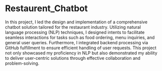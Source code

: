 # Restaurent_Chatbot
In this project, I led the design and implementation of a comprehensive chatbot solution tailored for the restaurant industry. Utilizing natural language processing (NLP) techniques, I designed intents to facilitate seamless interactions for tasks such as food ordering, menu inquiries, and general user queries. Furthermore, I integrated backend processing via GitHub fulfillment to ensure efficient handling of user requests. This project not only showcased my proficiency in NLP but also demonstrated my ability to deliver user-centric solutions through effective collaboration and problem-solving.
